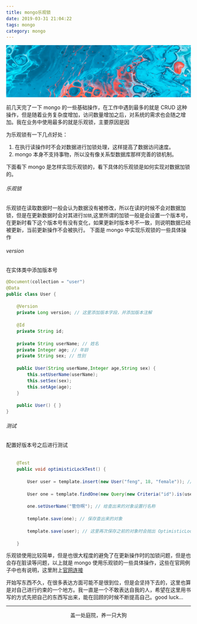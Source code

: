 ```yaml
---
title: mongo乐观锁
date: 2019-03-31 21:04:22
tags: mongo
category: mongo
---
```


![](mongo乐观锁/mongoLock.png)

前几天完了一下 mongo 的一些基础操作，在工作中遇到最多的就是 CRUD 这种操作，但是随着业务复杂度增加，访问数量增加之后，对系统的需求也会随之增加。我在业务中使用最多的就是乐观锁，主要原因是因

<!-- more -->
为乐观锁有一下几点好处：
1. 在执行读操作时不会对数据进行加锁处理，这样提高了数据访问速度。
2. mongo 本身不支持事物，所以没有像关系型数据库那样完善的锁机制。

下面看下 mongo 是怎样实现乐观锁的，看下具体的乐观锁是如何实现对数据加锁的。

###### 乐观锁
乐观锁在读取数据时一般会认为数据没有被修改，所以在读的时候不会对数据加锁，但是在更新数据时会对其进行`加锁`,这里所谓的加锁一般是会设置一个版本号，在更新时看下这个版本号有没有变化，如果更新时版本号不一致，则说明数据已经被更新，当前更新操作不会被执行。
下面是 mongo 中实现乐观锁的一些具体操作

###### version
在实体类中添加版本号
``` java
@Document(collection = "user")
@Data
public class User {

    @Version
    private Long version; // 这里添加版本字段，并添加版本注解

    @Id
    private String id;

    private String userName; // 姓名
    private Integer age; // 年龄
    private String sex; // 性别

    public User(String userName,Integer age,String sex) {
        this.setUserName(userName);
        this.setSex(sex);
        this.setAge(age);
    }

    public User() { }
}

```

###### 测试
配置好版本号之后进行测试

``` java

    @Test
    public void optimisticLockTest() {

        User user = template.insert(new User("feng", 18, "female")); // 插入一条记录

        User one = template.findOne(new Query(new Criteria("id").is(user.getId())), User.class); // 将插入的记录查出来

        one.setUserName("管你啊"); // 给查出来的对象设置行名称

        template.save(one); // 保存查出来的对象

        template.save(user); // 这里再次保存之前的对象时会抛出 OptimisticLockingFailureException 异常

    }

```
乐观锁使用比较简单，但是也很大程度的避免了在更新操作时的加锁问题，但是也会存在脏读等问题，以上就是 mongo 使用乐观锁的一些具体操作，这些在官网例子中也有说明，这里附上[官网连接](https://docs.spring.io/spring-data/mongodb/docs/current/reference/html/#mongo-template.optimistic-locking) 

开始写东西不久，在很多表达方面可能不是很到位，但是会坚持下去的，这里也算是对自己进行约束的一个地方。我一直是一个不敢表达自我的人，希望在这里用书写的方式先把自己的东西写出来，能在回顾的时候不断提高自己。good luck...

***

<center>盖一处庭院，养一只大狗</center>